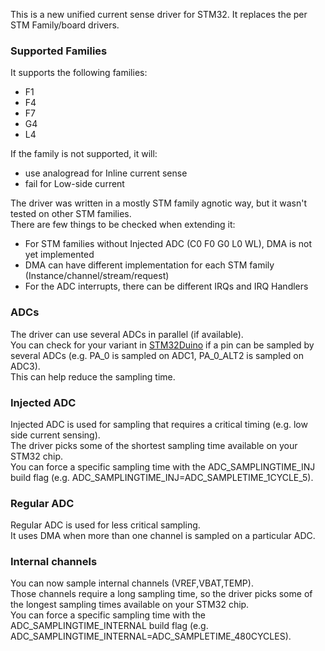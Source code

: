 This is a new unified current sense driver for STM32. It replaces the per STM Family/board drivers.

### Supported Families
It supports the following families:
- F1
- F4
- F7
- G4
- L4

If the family is not supported, it will:
- use analogread for Inline current sense
- fail for Low-side current 

The driver was written in a mostly STM family agnotic way, but it wasn't tested on other STM families.<BR>
There are few things to be checked when extending it:
- For STM families without Injected ADC (C0 F0 G0 L0 WL), DMA is not yet implemented
- DMA can have different implementation for each STM family (Instance/channel/stream/request)
- For the ADC interrupts, there can be different IRQs and IRQ Handlers

### ADCs
The driver can use several ADCs in parallel (if available).<BR>
You can check for your variant in [STM32Duino](https://github.com/stm32duino/Arduino_Core_STM32/blob/b24801b4b473649fb6d5bc51c22a69a64d45b732/variants/STM32F1xx/F103R(C-D-E)T/PeripheralPins.c#L38) if a pin can be sampled by several ADCs (e.g. PA_0 is sampled on ADC1, PA_0_ALT2 is sampled on ADC3).<BR>
This can help reduce the sampling time.

### Injected ADC
Injected ADC is used for sampling that requires a critical timing (e.g. low side current sensing).<BR>
The driver picks some of the shortest sampling time available on your STM32 chip.<BR>
You can force a specific sampling time with the ADC_SAMPLINGTIME_INJ build flag (e.g. ADC_SAMPLINGTIME_INJ=ADC_SAMPLETIME_1CYCLE_5).<BR>

### Regular ADC
Regular ADC is used for less critical sampling.<BR>
It uses DMA when more than one channel is sampled on a particular ADC.<BR>

### Internal channels
You can now sample internal channels (VREF,VBAT,TEMP).<BR>
Those channels require a long sampling time, so the driver picks some of the longest sampling times available on your STM32 chip.<BR>
You can force a specific sampling time with the ADC_SAMPLINGTIME_INTERNAL build flag (e.g. ADC_SAMPLINGTIME_INTERNAL=ADC_SAMPLETIME_480CYCLES).<BR>





